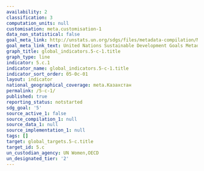```yaml
---
availability: 2
classification: 3
computation_units: null
customisation: meta.customisation-1
data_non_statistical: false
goal_meta_link: http://unstats.un.org/sdgs/files/metadata-compilation/Metadata-Goal-5.pdf
goal_meta_link_text: United Nations Sustainable Development Goals Metadata (pdf 634kB)
graph_title: global_indicators.5-c-1.title
graph_type: line
indicator: 5.c.1
indicator_name: global_indicators.5-c-1.title
indicator_sort_order: 05-0c-01
layout: indicator
national_geographical_coverage: meta.Казахстан
permalink: /5-c-1/
published: true
reporting_status: notstarted
sdg_goal: '5'
source_active_1: false
source_compilation_1: null
source_data_1: null
source_implementation_1: null
tags: []
target: global_targets.5-c.title
target_id: 5.c
un_custodian_agency: UN Women,OECD
un_designated_tier: '2'
---
```

